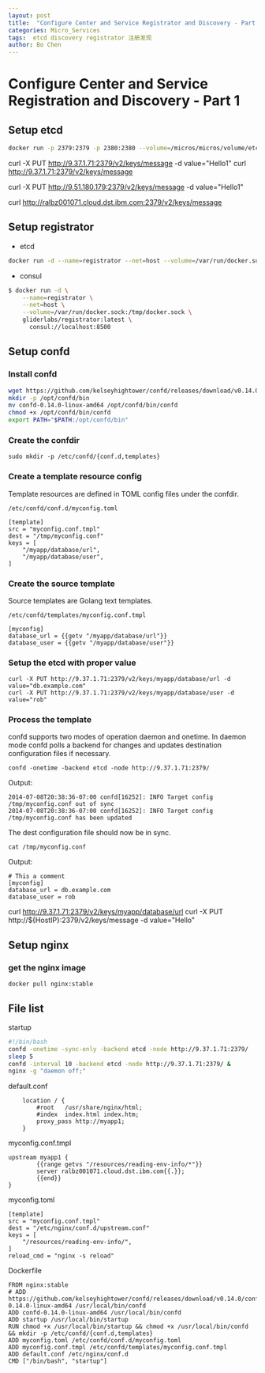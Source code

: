 ```yaml
---
layout: post
title:  "Configure Center and Service Registrator and Discovery - Part 1"
categories: Micro_Services
tags:  etcd discovery registrator 注册发现
author: Bo Chen
---
```

# Configure Center and Service Registration and Discovery - Part 1

## Setup etcd

```bash
docker run -p 2379:2379 -p 2380:2380 --volume=/micros/micros/volume/etcd/node1:/etcd-data --name etcd quay.io/coreos/etcd:latest /usr/local/bin/etcd --data-dir=/etcd-data --name node1 --initial-advertise-peer-urls http://9.37.1.71:2380 --listen-peer-urls http://0.0.0.0:2380 --advertise-client-urls http://9.37.1.71:2379 --listen-client-urls http://0.0.0.0:2379 --initial-cluster node1=http://9.37.1.71:2380
```

curl -X PUT http://9.37.1.71:2379/v2/keys/message -d value="Hello1"
curl http://9.37.1.71:2379/v2/keys/message

curl -X PUT http://9.51.180.179:2379/v2/keys/message -d value="Hello1"

curl http://ralbz001071.cloud.dst.ibm.com:2379/v2/keys/message

## Setup registrator

* etcd

```bash
docker run -d --name=registrator --net=host --volume=/var/run/docker.sock:/tmp/docker.sock gliderlabs/registrator:latest etcd://9.37.1.71:2379/resources
```

* consul

```bash
$ docker run -d \
    --name=registrator \
    --net=host \
    --volume=/var/run/docker.sock:/tmp/docker.sock \
    gliderlabs/registrator:latest \
      consul://localhost:8500
```

## Setup confd

### Install confd

```bash
wget https://github.com/kelseyhightower/confd/releases/download/v0.14.0/confd-0.14.0-linux-amd64
mkdir -p /opt/confd/bin
mv confd-0.14.0-linux-amd64 /opt/confd/bin/confd
chmod +x /opt/confd/bin/confd
export PATH="$PATH:/opt/confd/bin"
```

### Create the confdir

`sudo mkdir -p /etc/confd/{conf.d,templates}`

### Create a template resource config

Template resources are defined in TOML config files under the confdir.

	/etc/confd/conf.d/myconfig.toml

	[template]
	src = "myconfig.conf.tmpl"
	dest = "/tmp/myconfig.conf"
	keys = [
		"/myapp/database/url",
		"/myapp/database/user",
	]

### Create the source template

Source templates are Golang text templates.

	/etc/confd/templates/myconfig.conf.tmpl

	[myconfig]
	database_url = {{getv "/myapp/database/url"}}
	database_user = {{getv "/myapp/database/user"}}

### Setup the etcd with proper value

	curl -X PUT http://9.37.1.71:2379/v2/keys/myapp/database/url -d value="db.example.com"
	curl -X PUT http://9.37.1.71:2379/v2/keys/myapp/database/user -d value="rob"

### Process the template

confd supports two modes of operation daemon and onetime. In daemon mode confd polls a backend for changes and updates destination configuration files if necessary.

	confd -onetime -backend etcd -node http://9.37.1.71:2379/
	
Output:

	2014-07-08T20:38:36-07:00 confd[16252]: INFO Target config /tmp/myconfig.conf out of sync
	2014-07-08T20:38:36-07:00 confd[16252]: INFO Target config /tmp/myconfig.conf has been updated
The dest configuration file should now be in sync.

	cat /tmp/myconfig.conf  
	
Output:

	# This a comment
	[myconfig]
	database_url = db.example.com
	database_user = rob


curl http://9.37.1.71:2379/v2/keys/myapp/database/url
curl -X PUT http://${HostIP}:2379/v2/keys/message -d value="Hello"




## Setup nginx

### get the nginx image

`docker pull nginx:stable`

## File list

startup

```bash
#!/bin/bash
confd -onetime -sync-only -backend etcd -node http://9.37.1.71:2379/
sleep 5
confd -interval 10 -backend etcd -node http://9.37.1.71:2379/ &
nginx -g "daemon off;"
```

default.conf

```config
    location / {
        #root   /usr/share/nginx/html;
        #index  index.html index.htm;
        proxy_pass http://myapp1;
    }
```

myconfig.conf.tmpl

```config
upstream myapp1 {
        {{range getvs "/resources/reading-env-info/*"}}
        server ralbz001071.cloud.dst.ibm.com{{.}};
        {{end}}
}
```

myconfig.toml

```config
[template]
src = "myconfig.conf.tmpl"
dest = "/etc/nginx/conf.d/upstream.conf"
keys = [
	"/resources/reading-env-info/",
]
reload_cmd = "nginx -s reload"
```

Dockerfile

```docker
FROM nginx:stable
# ADD https://github.com/kelseyhightower/confd/releases/download/v0.14.0/confd-0.14.0-linux-amd64 /usr/local/bin/confd
ADD confd-0.14.0-linux-amd64 /usr/local/bin/confd
ADD startup /usr/local/bin/startup
RUN chmod +x /usr/local/bin/startup && chmod +x /usr/local/bin/confd && mkdir -p /etc/confd/{conf.d,templates}
ADD myconfig.toml /etc/confd/conf.d/myconfig.toml
ADD myconfig.conf.tmpl /etc/confd/templates/myconfig.conf.tmpl
ADD default.conf /etc/nginx/conf.d
CMD ["/bin/bash", "startup"]
```